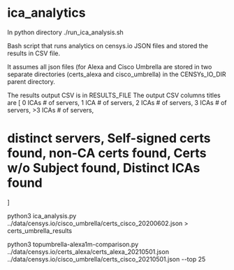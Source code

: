 # ica_analytics


In python directory
./run_ica_analysis.sh 

Bash script that runs analytics on censys.io JSON files and stored the results in CSV file. 

It assumes all json files (for Alexa and Cisco Umbrella are stored in two separate directories 
(certs_alexa and cisco_umbrella) in the CENSYs_IO_DIR parent directory.

The results output CSV is in RESULTS_FILE
The output CSV columns titles are 
[
 0 ICAs # of servers, 1 ICA # of servers, 2 ICAs # of servers, 3 ICAs # of servers, >3 ICAs # of servers, 
 # distinct servers, Self-signed certs found, non-CA certs found, Certs w/o Subject found, Distinct ICAs found 
]

python3 ica_analysis.py ../data/censys.io/cisco_umbrella/certs_cisco_20200602.json > certs_umbrella_results


python3 topumbrella-alexa1m-comparison.py ../data/censys.io/certs_alexa/certs_alexa_20210501.json ../data/censys.io/cisco_umbrella/certs_cisco_20210501.json --top 25


